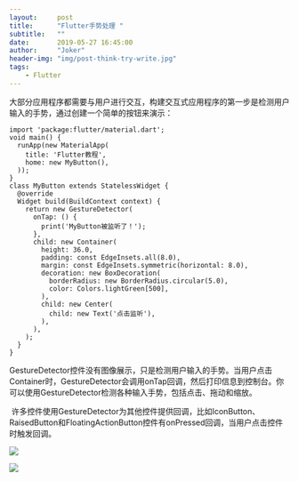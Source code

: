 ```yaml
---
layout:     post
title:      "Flutter手势处理 "
subtitle:   ""
date:       2019-05-27 16:45:00
author:     "Joker"
header-img: "img/post-think-try-write.jpg"
tags:
    - Flutter
---
```


大部分应用程序都需要与用户进行交互，构建交互式应用程序的第一步是检测用户输入的手势，通过创建一个简单的按钮来演示：

```
import 'package:flutter/material.dart';
void main() {
  runApp(new MaterialApp(
    title: 'Flutter教程',
    home: new MyButton(),
  ));
}
class MyButton extends StatelessWidget {
  @override
  Widget build(BuildContext context) {
    return new GestureDetector(
      onTap: () {
        print('MyButton被监听了！');
      },
      child: new Container(
        height: 36.0,
        padding: const EdgeInsets.all(8.0),
        margin: const EdgeInsets.symmetric(horizontal: 8.0),
        decoration: new BoxDecoration(
          borderRadius: new BorderRadius.circular(5.0),
          color: Colors.lightGreen[500],
        ),
        child: new Center(
          child: new Text('点击监听'),
        ),
      ),
    );
  }
}
```

GestureDetector控件没有图像展示，只是检测用户输入的手势。当用户点击Container时，GestureDetector会调用onTap回调，然后打印信息到控制台。你可以使用GestureDetector检测各种输入手势，包括点击、拖动和缩放。

 许多控件使用GestureDetector为其他控件提供回调，比如IconButton、RaisedButton和FloatingActionButton控件有onPressed回调，当用户点击控件时触发回调。



![](https://img-blog.csdn.net/20161103111334512)



![](https://img-blog.csdn.net/20161103111349044)










